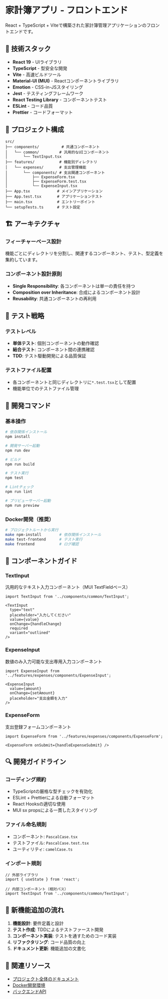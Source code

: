 # 家計簿アプリ - フロントエンド

React + TypeScript + Viteで構築された家計簿管理アプリケーションのフロントエンドです。

## 🚀 技術スタック

- **React 19** - UIライブラリ
- **TypeScript** - 型安全な開発
- **Vite** - 高速ビルドツール
- **Material-UI (MUI)** - Reactコンポーネントライブラリ
- **Emotion** - CSS-in-JSスタイリング
- **Jest** - テスティングフレームワーク
- **React Testing Library** - コンポーネントテスト
- **ESLint** - コード品質
- **Prettier** - コードフォーマット

## 📁 プロジェクト構成

```
src/
├── components/          # 共通コンポーネント
│   └── common/         # 汎用的なUIコンポーネント
│       └── TextInput.tsx
├── features/           # 機能別ディレクトリ
│   └── expenses/       # 支出管理機能
│       └── components/ # 支出関連コンポーネント
│           ├── ExpenseForm.tsx
│           ├── ExpenseForm.test.tsx
│           └── ExpenseInput.tsx
├── App.tsx            # メインアプリケーション
├── App.test.tsx       # アプリケーションテスト
├── main.tsx           # エントリーポイント
└── setupTests.ts      # テスト設定
```

## 🏗 アーキテクチャ

### フィーチャーベース設計
機能ごとにディレクトリを分割し、関連するコンポーネント、テスト、型定義を集約しています。

### コンポーネント設計原則
- **Single Responsibility**: 各コンポーネントは単一の責任を持つ
- **Composition over Inheritance**: 合成によるコンポーネント設計
- **Reusability**: 共通コンポーネントの再利用

## 🧪 テスト戦略

### テストレベル
- **単体テスト**: 個別コンポーネントの動作確認
- **結合テスト**: コンポーネント間の連携確認
- **TDD**: テスト駆動開発による品質保証

### テストファイル配置
- 各コンポーネントと同じディレクトリに`*.test.tsx`として配置
- 機能単位でのテストファイル管理

## 🔧 開発コマンド

### 基本操作
```bash
# 依存関係インストール
npm install

# 開発サーバー起動
npm run dev

# ビルド
npm run build

# テスト実行
npm test

# Lintチェック
npm run lint

# プリビューサーバー起動
npm run preview
```

### Docker開発（推奨）
```bash
# プロジェクトルートから実行
make npm-install        # 依存関係インストール
make test-frontend      # テスト実行
make frontend           # ログ確認
```

## 📝 コンポーネントガイド

### TextInput
汎用的なテキスト入力コンポーネント（MUI TextFieldベース）

```tsx
import TextInput from '../components/common/TextInput';

<TextInput
  type="text"
  placeholder="入力してください"
  value={value}
  onChange={handleChange}
  required
  variant="outlined"
/>
```

### ExpenseInput
数値のみ入力可能な支出専用入力コンポーネント

```tsx
import ExpenseInput from '../features/expenses/components/ExpenseInput';

<ExpenseInput
  value={amount}
  onChange={setAmount}
  placeholder="支出金額を入力"
/>
```

### ExpenseForm
支出登録フォームコンポーネント

```tsx
import ExpenseForm from '../features/expenses/components/ExpenseForm';

<ExpenseForm onSubmit={handleExpenseSubmit} />
```

## 🔍 開発ガイドライン

### コーディング規約
- TypeScriptの厳格な型チェックを有効化
- ESLint + Prettierによる自動フォーマット
- React Hooksの適切な使用
- MUI sx propsによる一貫したスタイリング

### ファイル命名規則
- コンポーネント: `PascalCase.tsx`
- テストファイル: `PascalCase.test.tsx`
- ユーティリティ: `camelCase.ts`

### インポート規則
```tsx
// 外部ライブラリ
import { useState } from 'react';

// 内部コンポーネント（相対パス）
import TextInput from '../components/common/TextInput';
```

## 🚀 新機能追加の流れ

1. **機能設計**: 要件定義と設計
2. **テスト作成**: TDDによるテストファースト開発
3. **コンポーネント実装**: テストを通すためのコード実装
4. **リファクタリング**: コード品質の向上
5. **ドキュメント更新**: 機能追加の文書化

## 🔗 関連リソース

- [プロジェクト全体のドキュメント](../CLAUDE.md)
- [Docker開発環境](../compose.yml)
- [バックエンドAPI](../backend/)